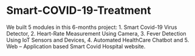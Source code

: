 # Smart-COVID-19-Treatment
We built 5 modules in this 6-months project: 1. Smart Covid-19 Virus Detector, 2. Heart-Rate Measurement Using Camera, 3. Fever Detection Using IoT Sensors and Devices, 4. Automated HealthCare Chatbot and 5. Web – Application based Smart Covid Hospital website.
